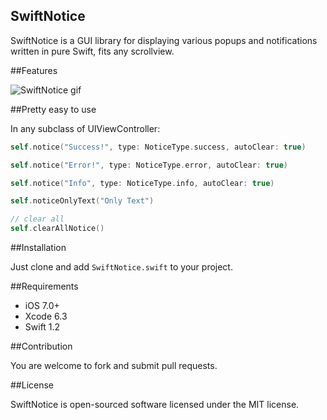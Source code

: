 SwiftNotice
--
SwiftNotice is a GUI library for displaying various popups and notifications written in pure Swift, fits any scrollview.

##Features

![SwiftNotice gif](http://staticonsae.sinaapp.com/images/SwiftNotice.gif)

##Pretty easy to use

In any subclass of UIViewController:

```swift
self.notice("Success!", type: NoticeType.success, autoClear: true)

self.notice("Error!", type: NoticeType.error, autoClear: true)

self.notice("Info", type: NoticeType.info, autoClear: true)

self.noticeOnlyText("Only Text")

// clear all
self.clearAllNotice()
```

##Installation

Just clone and add `SwiftNotice.swift` to your project.

##Requirements

* iOS 7.0+
* Xcode 6.3
* Swift 1.2

##Contribution

You are welcome to fork and submit pull requests.

##License

SwiftNotice is open-sourced software licensed under the MIT license.